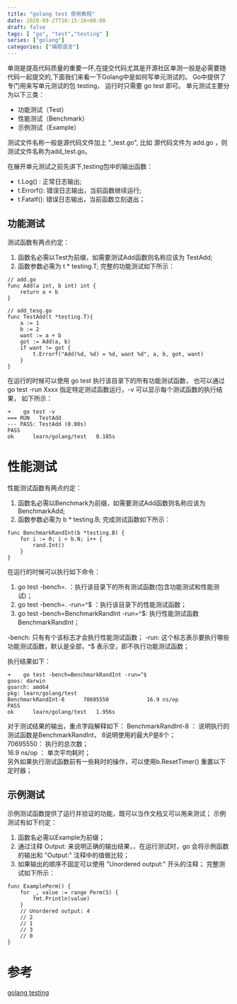 ```yaml
---
title: "golang test 使用教程"
date: 2020-09-27T16:15:18+08:00
draft: false
tags: [ "go", "test","testing" ]
series: ["golang"]
categories: ["编程语言"]
---
```


单测是提高代码质量的重要一环,在提交代码尤其是开源社区单测一般是必需要随代码一起提交的,下面我们来看一下Golang中是如何写单元测试的。
Go中提供了专门用来写单元测试的包 testing， 运行时只需要 go test  即可。
单元测试主要分为以下三类：
- 功能测试（Test）
- 性能测试（Benchmark）
- 示例测试（Example）

测试文件名称一般是源代码文件加上 "_test.go", 比如 源代码文件为 add.go ，则测试文件名称为add_test.go。

在展开单元测试之前先讲下,testing包中的输出函数：
-  t.Log() :  正常日志输出;
-  t.Errorf():  错误日志输出，当前函数继续运行;
-  t.Fatalf():  错误日志输出，当前函数立刻退出；

## 功能测试
测试函数有两点约定：
1. 函数名必需以Test为前缀，如需要测试Add函数则名称应该为
TestAdd;
2. 函数参数必需为 t * testing.T;
完整的功能测试如下所示：
```golang
// add.go
func Add(a int, b int) int {
    return a + b 
}

// add_tesg.go
func TestAdd(t *testing.T){
    a := 1
    b := 2 
    want := a + b 
    got := Add(a, b)
    if want != got {
        t.Errorf("Add(%d, %d) = %d, want %d", a, b, got, want)
    }
}
```
在运行的时候可以使用 go test 执行该目录下的所有功能测试函数， 也可以通过 go test -run Xxxx 指定特定测试函数运行，-v 可以显示每个测试函数的执行结果， 如下所示：

```shell
➜    go test -v
=== RUN   TestAdd
--- PASS: TestAdd (0.00s)
PASS
ok  	learn/golang/test	0.185s
```

# 性能测试
性能测试函数有两点约定：
1. 函数名必需以Benchmark为前缀，如需要测试Add函数则名称应该为
BenchmarkAdd;
2. 函数参数必需为 b * testing.B;
完成测试函数如下所示：
```golang
func BenchmarkRandInt(b *testing.B) {
	for i := 0; i < b.N; i++ {
		rand.Int()
	}
}
```
在运行的时候可以执行如下命令：
1. go test -bench=.  ：执行该目录下的所有测试函数(包含功能测试和性能测试)；
2. go test -bench=.  -run=^$  ：执行该目录下的性能测试函数；
3. go test -bench=BenchmarkRandInt -run=^$: 执行性能测试函数BenchmarkRandInt；

-bench: 只有有个该标志才会执行性能测试函数；
-run: 这个标志表示要执行哪些功能测试函数，默认是全部，^$ 表示空，即不执行功能测试函数；

执行结果如下：
```sbtshell
➜    go test -bench=BenchmarkRandInt -run=^$
goos: darwin
goarch: amd64
pkg: learn/golang/test
BenchmarkRandInt-8   	70695550	        16.9 ns/op
PASS
ok  	learn/golang/test	1.956s
```
对于测试结果的输出，重点字段解释如下：
BenchmarkRandInt-8 ： 说明执行的测试函数是BenchmarkRandInt， 8说明使用的最大P是8个；  
70695550： 执行的总次数；  
16.9 ns/op ： 单次平均耗时；  
另外如果执行测试函数前有一些耗时的操作，可以使用b.ResetTimer() 重置以下定时器；  

## 示例测试
示例测试函数提供了运行并验证的功能，既可以当作文档又可以用来测试；
示例测试有如下约定：
1. 函数名必需以Example为前缀；
2. 通过注释 Output: 来说明正确的输出结果，，在运行测试时，go 会将示例函数的输出和 "Output:" 注释中的值做比较；
3. 如果输出的顺序不固定可以使用 "Unordered output:" 开头的注释；
完整测试如下所示：
```golang
func ExamplePerm() {
    for _, value := range Perm(5) {
        fmt.Println(value)
    }
    // Unordered output: 4
    // 2
    // 1
    // 3
    // 0
}
```


# 参考
[golang testing](https://golang.org/pkg/testing/)
 




